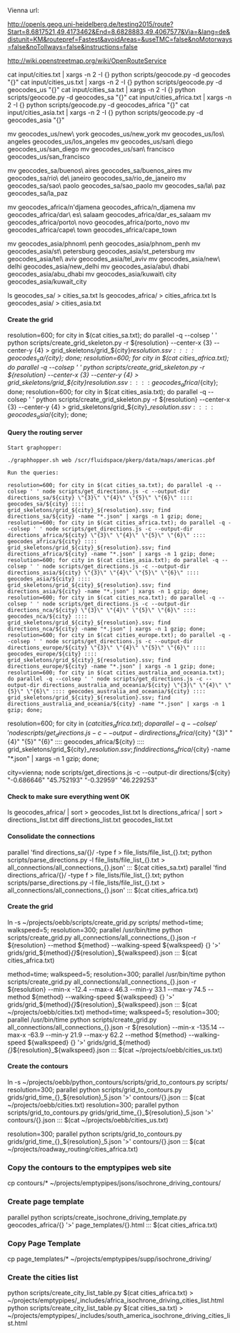 Vienna url:

http://openls.geog.uni-heidelberg.de/testing2015/route?Start=8.6817521,49.4173462&End=8.6828883,49.4067577&Via=&lang=de&distunit=KM&routepref=Fastest&avoidAreas=&useTMC=false&noMotorways=false&noTollways=false&instructions=false

http://wiki.openstreetmap.org/wiki/OpenRouteService

cat input/cities.txt | xargs -n 2 -I {} python scripts/geocode.py -d geocodes "{}"
cat input/cities_us.txt | xargs -n 2 -I {} python scripts/geocode.py -d geocodes_us "{}"
cat input/cities_sa.txt | xargs -n 2 -I {} python scripts/geocode.py -d geocodes_sa "{}"
cat input/cities_africa.txt | xargs -n 2 -I {} python scripts/geocode.py -d geocodes_africa "{}"
cat input/cities_asia.txt | xargs -n 2 -I {} python scripts/geocode.py -d geocodes_asia "{}"

mv geocodes_us/new\ york geocodes_us/new_york
mv geocodes_us/los\ angeles geocodes_us/los_angeles
mv geocodes_us/san\ diego geocodes_us/san_diego
mv geocodes_us/san\ francisco geocodes_us/san_francisco

mv geocodes_sa/buenos\ aires geocodes_sa/buenos_aires
mv geocodes_sa/rio\ de\ janeiro geocodes_sa/rio_de_janeiro
mv geocodes_sa/sao\ paolo geocodes_sa/sao_paolo
mv geocodes_sa/la\ paz geocodes_sa/la_paz

mv geocodes_africa/n\'djamena geocodes_africa/n_djamena
mv geocodes_africa/dar\ es\ salaam geocodes_africa/dar_es_salaam
mv geocodes_africa/porto\ novo geocodes_africa/porto_novo
mv geocodes_africa/cape\ town geocodes_africa/cape_town

mv geocodes_asia/phnom\ penh geocodes_asia/phnom_penh
mv geocodes_asia/st\ petersburg geocodes_asia/st_petersburg
mv geocodes_asia/tel\ aviv geocodes_asia/tel_aviv
mv geocodes_asia/new\ delhi geocodes_asia/new_delhi
mv geocodes_asia/abu\ dhabi geocodes_asia/abu_dhabi
mv geocodes_asia/kuwait\ city geocodes_asia/kuwait_city

ls geocodes_sa/ > cities_sa.txt
ls geocodes_africa/ > cities_africa.txt
ls geocodes_asia/ > cities_asia.txt

#### Create the grid

resolution=600; for city in $(cat cities_sa.txt); do parallel -q --colsep ' ' python  scripts/create_grid_skeleton.py -r ${resolution} --center-x {3} --center-y {4} > grid_skeletons/grid_${city}_${resolution}.ssv :::: geocodes_sa/${city}; done;
resolution=600; for city in $(cat cities_africa.txt); do parallel -q --colsep ' ' python  scripts/create_grid_skeleton.py -r ${resolution} --center-x {3} --center-y {4} > grid_skeletons/grid_${city}_${resolution}.ssv :::: geocodes_africa/${city}; done;
resolution=600; for city in $(cat cities_asia.txt); do parallel -q --colsep ' ' python  scripts/create_grid_skeleton.py -r ${resolution} --center-x {3} --center-y {4} > grid_skeletons/grid_${city}_${resolution}.ssv :::: geocodes_asia/${city}; done;

#### Query the routing server

    Start graphopper:

    ./graphhopper.sh web /scr/fluidspace/pkerp/data/maps/americas.pbf

    Run the queries:

    resolution=600; for city in $(cat cities_sa.txt); do parallel -q --colsep ' ' node scripts/get_directions.js -c --output-dir directions_sa/${city} \"{3}\" \"{4}\" \"{5}\" \"{6}\" :::: geocodes_sa/${city} :::: grid_skeletons/grid_${city}_${resolution}.ssv; find directions_sa/${city} -name "*.json" | xargs -n 1 gzip; done;
    resolution=600; for city in $(cat cities_africa.txt); do parallel -q --colsep ' ' node scripts/get_directions.js -c --output-dir directions_africa/${city} \"{3}\" \"{4}\" \"{5}\" \"{6}\" :::: geocodes_africa/${city} :::: grid_skeletons/grid_${city}_${resolution}.ssv; find directions_africa/${city} -name "*.json" | xargs -n 1 gzip; done;
    resolution=600; for city in $(cat cities_asia.txt); do parallel -q --colsep ' ' node scripts/get_directions.js -c --output-dir directions_asia/${city} \"{3}\" \"{4}\" \"{5}\" \"{6}\" :::: geocodes_asia/${city} :::: grid_skeletons/grid_${city}_${resolution}.ssv; find directions_asia/${city} -name "*.json" | xargs -n 1 gzip; done;
    resolution=600; for city in $(cat cities_nca.txt); do parallel -q --colsep ' ' node scripts/get_directions.js -c --output-dir directions_nca/${city} \"{3}\" \"{4}\" \"{5}\" \"{6}\" :::: geocodes_nca/${city} :::: grid_skeletons/grid_${city}_${resolution}.ssv; find directions_nca/${city} -name "*.json" | xargs -n 1 gzip; done;
    resolution=600; for city in $(cat cities_europe.txt); do parallel -q --colsep ' ' node scripts/get_directions.js -c --output-dir directions_europe/${city} \"{3}\" \"{4}\" \"{5}\" \"{6}\" :::: geocodes_europe/${city} :::: grid_skeletons/grid_${city}_${resolution}.ssv; find directions_europe/${city} -name "*.json" | xargs -n 1 gzip; done;
    resolution=600; for city in $(cat cities_australia_and_oceania.txt); do parallel -q --colsep ' ' node scripts/get_directions.js -c --output-dir directions_australia_and_oceania/${city} \"{3}\" \"{4}\" \"{5}\" \"{6}\" :::: geocodes_australia_and_oceania/${city} :::: grid_skeletons/grid_${city}_${resolution}.ssv; find directions_australia_and_oceania/${city} -name "*.json" | xargs -n 1 gzip; done;


resolution=600; for city in $(cat cities_africa.txt); do parallel -q --colsep ' ' node scripts/get_directions.js -c --output-dir directions_africa/${city} \"{3}\" \"{4}\" \"{5}\" \"{6}\" :::: geocodes_africa/${city} :::: grid_skeletons/grid_${city}_${resolution}.ssv; find directions_africa/${city} -name "*.json" | xargs -n 1 gzip; done;

city=vienna; node scripts/get_directions.js -c --output-dir directions/${city} \"-0.686646\" \"45.752193\" \"-0.32959\" \"46.229253\"

#### Check to make sure everything went OK

ls geocodes_africa/ | sort > geocodes_list.txt
ls directions_africa/ | sort > directions_list.txt
diff directions_list.txt geocodes_list.txt

#### Consolidate the connections

parallel 'find directions_sa/{}/ -type f  > file_lists/file_list_{}.txt; python scripts/parse_directions.py -l file_lists/file_list_{}.txt > all_connections/all_connections_{}.json' ::: $(cat cities_sa.txt)
parallel 'find directions_africa/{}/ -type f  > file_lists/file_list_{}.txt; python scripts/parse_directions.py -l file_lists/file_list_{}.txt > all_connections/all_connections_{}.json' ::: $(cat cities_africa.txt)

#### Create the grid

ln -s ~/projects/oebb/scripts/create_grid.py scripts/
method=time; walkspeed=5; resolution=300; parallel /usr/bin/time python scripts/create_grid.py all_connections/all_connections_{}.json -r ${resolution} --method ${method} --walking-speed ${walkspeed} {} '>' grids/grid_${method}_{}_${resolution}_${walkspeed}.json ::: $(cat cities_africa.txt)

method=time; walkspeed=5; resolution=300; parallel /usr/bin/time python scripts/create_grid.py all_connections/all_connections_{}.json -r ${resolution} --min-x -12.4 --max-x 46.3 --min-y 33.1 --max-y 74.5 --method ${method} --walking-speed ${walkspeed} {} '>' grids/grid_${method}_{}_${resolution}_${walkspeed}.json ::: $(cat ~/projects/oebb/cities.txt)
method=time; walkspeed=5; resolution=300; parallel /usr/bin/time python scripts/create_grid.py all_connections/all_connections_{}.json -r ${resolution} --min-x -135.14 --max-x -63.9 --min-y 21.9 --max-y 62.2 --method ${method} --walking-speed ${walkspeed} {} '>' grids/grid_${method}_{}_${resolution}_${walkspeed}.json ::: $(cat ~/projects/oebb/cities_us.txt)

#### Create the contours

ln -s ~/projects/oebb/python_contours/scripts/grid_to_contours.py scripts/
resolution=300; parallel python scripts/grid_to_contours.py grids/grid_time_{}_${resolution}_5.json  '>' contours/{}.json ::: $(cat ~/projects/oebb/cities.txt)
resolution=300; parallel python scripts/grid_to_contours.py grids/grid_time_{}_${resolution}_5.json  '>' contours/{}.json ::: $(cat ~/projects/oebb/cities_us.txt)

resolution=300; parallel python scripts/grid_to_contours.py grids/grid_time_{}_${resolution}_5.json  '>' contours/{}.json ::: $(cat ~/projects/roadway_routing/cities_africa.txt)

### Copy the contours to the emptypipes web site

cp contours/* ~/projects/emptypipes/jsons/isochrone_driving_contours/

### Create page template

parallel python scripts/create_isochrone_driving_template.py geocodes_africa/{} '>' page_templates/{}.html ::: $(cat cities_africa.txt)

### Copy Page Template

cp page_templates/* ~/projects/emptypipes/supp/isochrone_driving/

### Create the cities list 

python scripts/create_city_list_table.py $(cat cities_africa.txt) > ~/projects/emptypipes/_includes/africa_isochrone_driving_cities_list.html
python scripts/create_city_list_table.py $(cat cities_sa.txt) > ~/projects/emptypipes/_includes/south_america_isochrone_driving_cities_list.html

